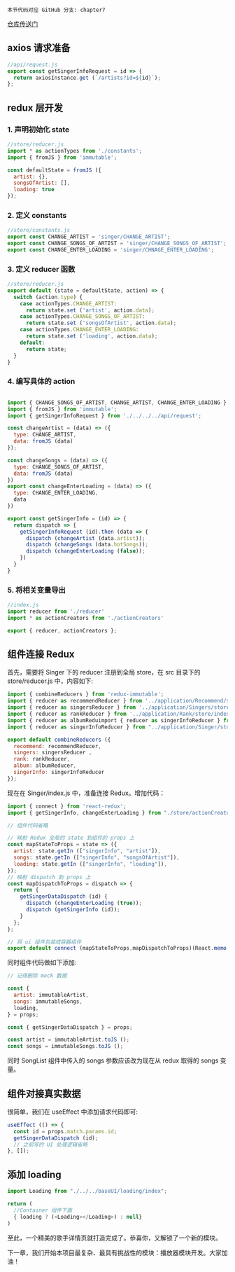 ```!
本节代码对应 GitHub 分支: chapter7
```
[仓库传送门](https://github.com/sanyuan0704/react-cloud-music/tree/chapter7)

## axios 请求准备
```js
//api/request.js
export const getSingerInfoRequest = id => {
  return axiosInstance.get (`/artists?id=${id}`);
};
```

## redux 层开发


### 1. 声明初始化 state
```js
//store/reducer.js
import * as actionTypes from './constants';
import { fromJS } from 'immutable';

const defaultState = fromJS ({
  artist: {},
  songsOfArtist: [],
  loading: true
});
```

### 2. 定义 constants
```js
//store/constants.js
export const CHANGE_ARTIST = 'singer/CHANGE_ARTIST';
export const CHANGE_SONGS_OF_ARTIST = 'singer/CHANGE_SONGS_OF_ARTIST';
export const CHANGE_ENTER_LOADING = 'singer/CHNAGE_ENTER_LOADING';
```

### 3. 定义 reducer 函数
```js
//store/reducer.js
export default (state = defaultState, action) => {
  switch (action.type) {
    case actionTypes.CHANGE_ARTIST:
      return state.set ('artist', action.data);
    case actionTypes.CHANGE_SONGS_OF_ARTIST:
      return state.set ('songsOfArtist', action.data);
    case actionTypes.CHANGE_ENTER_LOADING:
      return state.set ('loading', action.data);
    default:
      return state;
  }
}
```
### 4. 编写具体的 action
```js

import { CHANGE_SONGS_OF_ARTIST, CHANGE_ARTIST, CHANGE_ENTER_LOADING } from './constants';
import { fromJS } from 'immutable';
import { getSingerInfoRequest } from './../../../api/request';

const changeArtist = (data) => ({
  type: CHANGE_ARTIST,
  data: fromJS (data)
});

const changeSongs = (data) => ({
  type: CHANGE_SONGS_OF_ARTIST,
  data: fromJS (data)
})
export const changeEnterLoading = (data) => ({
  type: CHANGE_ENTER_LOADING,
  data
})

export const getSingerInfo = (id) => {
  return dispatch => {
    getSingerInfoRequest (id).then (data => {
      dispatch (changeArtist (data.artist));
      dispatch (changeSongs (data.hotSongs));
      dispatch (changeEnterLoading (false));
    })
  }
}
```
### 5. 将相关变量导出
```js
//index.js
import reducer from './reducer'
import * as actionCreators from './actionCreators'

export { reducer, actionCreators };
```

## 组件连接 Redux
首先，需要将 Singer 下的 reducer 注册到全局 store，在 src 目录下的 store/reducer.js 中，内容如下:
```js
import { combineReducers } from 'redux-immutable';
import { reducer as recommendReducer } from '../application/Recommend/store/index';
import { reducer as singersReducer } from '../application/Singers/store/index';
import { reducer as rankReducer } from '../application/Rank/store/index';
import { reducer as albumReduimport { reducer as singerInfoReducer } from "../application/Singer/store/index";
import { reducer as singerInfoReducer } from "../application/Singer/store/index";

export default combineReducers ({
  recommend: recommendReducer,
  singers: singersReducer ,
  rank: rankReducer,
  album: albumReducer,
  singerInfo: singerInfoReducer
});
```
现在在 Singer/index.js 中，准备连接 Redux。增加代码：
```js
import { connect } from 'react-redux';
import { getSingerInfo, changeEnterLoading } from "./store/actionCreators";

// 组件代码省略

// 映射 Redux 全局的 state 到组件的 props 上
const mapStateToProps = state => ({
  artist: state.getIn (["singerInfo", "artist"]),
  songs: state.getIn (["singerInfo", "songsOfArtist"]),
  loading: state.getIn (["singerInfo", "loading"]),
});
// 映射 dispatch 到 props 上
const mapDispatchToProps = dispatch => {
  return {
    getSingerDataDispatch (id) {
      dispatch (changeEnterLoading (true));
      dispatch (getSingerInfo (id));
    }
  };
};

// 将 ui 组件包装成容器组件
export default connect (mapStateToProps,mapDispatchToProps)(React.memo (Singer));
```
同时组件代码做如下添加:
```js
// 记得删除 mock 数据

const { 
  artist: immutableArtist, 
  songs: immutableSongs, 
  loading,
} = props;

const { getSingerDataDispatch } = props;

const artist = immutableArtist.toJS ();
const songs = immutableSongs.toJS ();
```
同时 SongList 组件中传入的 songs 参数应该改为现在从 redux 取得的 songs 变量。

## 组件对接真实数据

很简单，我们在 useEffect 中添加请求代码即可:
```js
useEffect (() => {
  const id = props.match.params.id;
  getSingerDataDispatch (id);
  // 之前写的 UI 处理逻辑省略
}, []);
```

## 添加 loading
```js
import Loading from "./../../baseUI/loading/index";

return (
  //Container 组件下面
  { loading ? (<Loading></Loading>) : null}
)
```
至此，一个精美的歌手详情页就打造完成了。恭喜你，又解锁了一个新的模块。

下一章，我们开始本项目最复杂、最具有挑战性的模块：播放器模块开发。大家加油！
